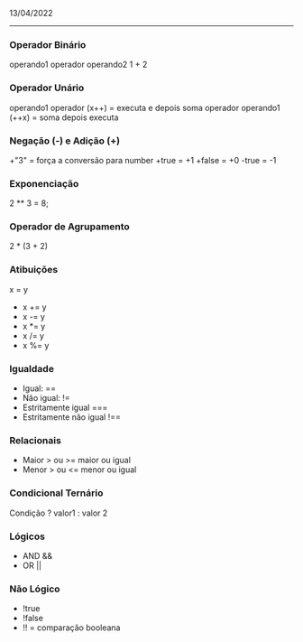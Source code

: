 13/04/2022

---

### Operador Binário
operando1 operador operando2
1 + 2

### Operador Unário

operando1 operador (x++) = executa e depois soma
operador operando1 (++x) = soma depois executa

### Negação (-) e Adição (+)
+"3" = força a conversão para number
+true = +1
+false = +0
-true = -1

### Exponenciação
2 ** 3 = 8;

### Operador de Agrupamento

2 * (3 + 2)

### Atibuições
x = y

- x += y
- x -= y
- x *= y
- x /= y
- x %= y

### Igualdade
- Igual: ==
- Não igual: !=
- Estritamente igual ===
- Estritamente não igual !==

### Relacionais
- Maior > ou >= maior ou igual
- Menor > ou <= menor ou igual

### Condicional Ternário

Condição ? valor1 : valor 2

### Lógicos
- AND &&
- OR ||

### Não Lógico
- !true
- !false
- !! = comparação booleana